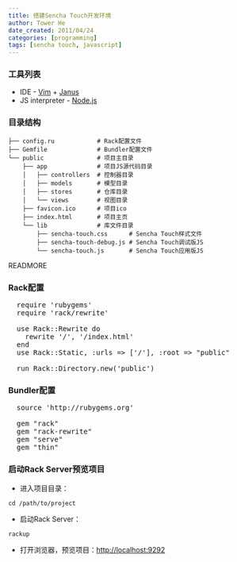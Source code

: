 ```yaml
---
title: 搭建Sencha Touch开发环境
author: Tower He
date_created: 2011/04/24
categories: [programming]
tags: [sencha touch, javascript]
---
```


### 工具列表

* IDE - [Vim](http://www.vim.org) + [Janus](https://github.com/carlhuda/janus)
* JS interpreter - [Node.js](http://www.nodejs.org)

### 目录结构

```
├── config.ru            # Rack配置文件
├── Gemfile              # Bundler配置文件
└── public               # 项目主目录
    ├── app              # 项目JS源代码目录
    │   ├── controllers  # 控制器目录
    │   ├── models       # 模型目录
    │   ├── stores       # 仓库目录
    │   └── views        # 视图目录
    ├── favicon.ico      # 项目ico
    ├── index.html       # 项目主页
    └── lib              # 库文件目录
        ├── sencha-touch.css      # Sencha Touch样式文件
        ├── sencha-touch-debug.js # Sencha Touch调试版JS
        └── sencha-touch.js       # Sencha Touch应用版JS
```

READMORE

### Rack配置

<pre>
  require 'rubygems'
  require 'rack/rewrite'

  use Rack::Rewrite do
    rewrite '/', '/index.html'
  end
  use Rack::Static, :urls => ['/'], :root => "public"

  run Rack::Directory.new('public')
</pre>

### Bundler配置

<pre>
  source 'http://rubygems.org'

  gem "rack"
  gem "rack-rewrite"
  gem "serve"
  gem "thin"
</pre>

### 启动Rack Server预览项目
- 进入项目目录：

```:::bash
cd /path/to/project
```

- 启动Rack Server：

```:::bash
rackup
```

- 打开浏览器，预览项目：[http://localhost:9292](http://localhost:9292)
